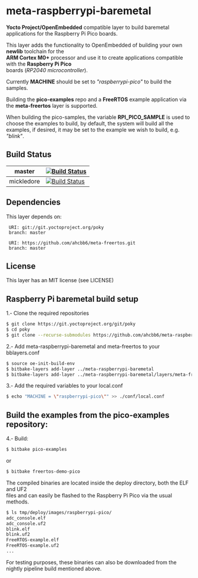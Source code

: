 # meta-raspberrypi-baremetal

**Yocto Project/OpenEmbedded** compatible layer to build baremetal applications for the Raspberry Pi Pico boards.

This layer adds the functionality to OpenEmbedded of building your own **newlib** toolchain for the <br>
**ARM Cortex M0+** processor and use it to create applications compatible with the **Raspberry Pi Pico** <br>
boards (*RP2040 microcontroller*).

Currently **MACHINE** should be set to *"raspberrypi-pico"* to build the samples.

Building the **pico-examples** repo and a **FreeRTOS** example application via the **meta-freertos** layer is supported.


When building the pico-samples, the variable **RPI_PICO_SAMPLE** is used to choose the examples to build, by default,
the system will build all the examples, if desired, it may be set to the example we wish to build, e.g. *"blink"*.

## Build Status

| master  | [![Build Status][masterBadge]][masterPipeline]   |
|:-------:|--------------------------------------------------|
| mickledore | [![Build Status][mickledoreBadge]][mickledorePipeline] |


[masterBadge]: https://dev.azure.com/ahcbb6/meta-raspberrypi-baremetal/_apis/build/status%2FRaspberry%20Pi%20Baremetal?branchName=master
[masterPipeline]: https://dev.azure.com/ahcbb6/meta-raspberrypi-baremetal/_build?definitionId=35&branchName=master
[mickledoreBadge]: https://dev.azure.com/ahcbb6/meta-raspberrypi-baremetal/_apis/build/status%2FRaspberry%20Pi%20Baremetal?branchName=mickledore
[mickledorePipeline]: https://dev.azure.com/ahcbb6/meta-raspberrypi-baremetal/_build?definitionId=35&branchName=mickledore


## Dependencies

This layer depends on:

     URI: git://git.yoctoproject.org/poky
     branch: master

     URI: https://github.com/ahcbb6/meta-freertos.git
     branch: master

## License
This layer has an MIT license (see LICENSE)


## Raspberry Pi baremetal build setup

1.- Clone the required repositories
```bash
$ git clone https://git.yoctoproject.org/git/poky
$ cd poky
$ git clone --recurse-submodules https://github.com/ahcbb6/meta-raspberrypi-baremetal.git
```
2.- Add meta-raspberrypi-baremetal and meta-freertos to your bblayers.conf
```bash
$ source oe-init-build-env
$ bitbake-layers add-layer ../meta-raspberrypi-baremetal
$ bitbake-layers add-layer ../meta-raspberrypi-baremetal/layers/meta-freertos
```
3.- Add the required variables to your local.conf
```bash
$ echo "MACHINE = \"raspberrypi-pico\"" >> ./conf/local.conf
```

## Build the examples from the pico-examples repository:
4.- Build:
```bash
$ bitbake pico-examples
```
or
```bash
$ bitbake freertos-demo-pico
```

The compiled binaries are located inside the deploy directory, both the ELF and UF2 <br>
files and can easily be flashed to the Raspberry Pi Pico via the usual methods.

```bash
$ ls tmp/deploy/images/raspberrypi-pico/
adc_console.elf
adc_console.uf2
blink.elf
blink.uf2
FreeRTOS-example.elf
FreeRTOS-example.uf2
...
```

For testing purposes, these binaries can also be downloaded from the nightly pipeline build mentioned above.

